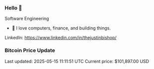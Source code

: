 ### Hello 🤙  

Software Engineering

- 🔭 I love computers, finance, and building things.
  
LinkedIn: https://www.linkedin.com/in/thejustinbishop/  


























































































































### Bitcoin Price Update
Last updated: 2025-05-15 11:11:51 UTC
Current price: $101,897.00 USD

